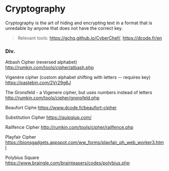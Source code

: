 # Cryptography

Cryptography is the art of hiding and encrypting text in a format that is unredable by anyone that does not have the correct key.

>Relevant tools: https://gchq.github.io/CyberChef/, https://dcode.fr/en

### Div.
Atbash Cipher (reversed alphabet)
http://rumkin.com/tools/cipher/atbash.php

Vigenère cipher (custom alphabet shifting with letters -- requires key)
https://pastebin.com/2Vr29g6J

The Gronsfeld - a Vigenere cipher, but uses numbers instead of letters
http://rumkin.com/tools/cipher/gronsfeld.php

Beaufort Ciphe
https://www.dcode.fr/beaufort-cipher

Substitution Cipher 
https://quipqiup.com/

 Railfence Cipher
http://rumkin.com/tools/cipher/railfence.php

Playfair Cipher
https://bionsgadgets.appspot.com/ww_forms/playfair_ph_web_worker3.html

Polybius Square
https://www.braingle.com/brainteasers/codes/polybius.php